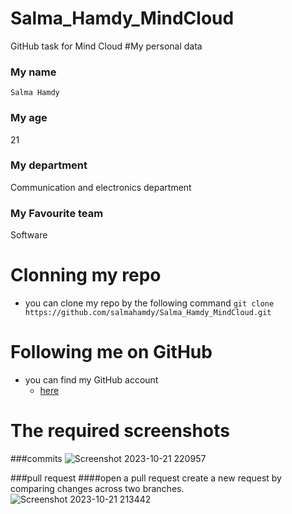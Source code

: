 # Salma_Hamdy_MindCloud
GitHub task for Mind Cloud
#My personal data
### My name
`Salma Hamdy`
### My age
21
### My department
Communication and electronics department
### My Favourite team
Software
# Clonning my repo
* you can clone my repo by the following command
`git clone https://github.com/salmahamdy/Salma_Hamdy_MindCloud.git`
# Following me on GitHub
* you can find my GitHub account
  * [here](https://github.com/salmahamdy)
# The required screenshots
###commits
![Screenshot 2023-10-21 220957](https://github.com/salmahamdy/Salma_Hamdy_MindCloud/assets/88855692/172905ad-022a-4b0f-bf86-b869fb07e5a3)





###pull request
####open a pull request
create a new request by comparing changes across two branches.
![Screenshot 2023-10-21 213442](https://github.com/salmahamdy/Salma_Hamdy_MindCloud/assets/88855692/ce4a4933-af91-4ff5-b6fb-b49c76685f75)








